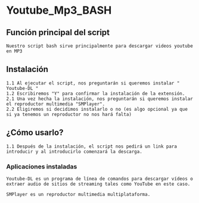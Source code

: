 # Youtube_Mp3_BASH

## Función principal del script
	
	Nuestro script bash sirve principalmente para descargar videos youtube en MP3
	

## Instalación
	
	1.1 Al ejecutar el script, nos preguntarán si queremos instalar " Youtube-DL "
	1.2 Escribiremos "Y" para confirmar la instalación de la extensión.
	2.1 Una vez hecha la instalación, nos preguntarán si queremos instalar el reproductor multimedia "SMPlayer".
	2.2 Eligiremos si decidimos instalarlo o no (es algo opcional ya que si ya tenemos un reproductor no nos hará falta)
	
## ¿Cómo usarlo? 
	
	1.1 Después de la instalación, el script nos pedirá un link para introducir y al introducirlo comenzará la descarga.
	

### Aplicaciones instaladas

	Youtube-DL es un programa de línea de comandos para descargar vídeos o extraer audio de sitios de streaming tales como YouTube en este caso.
	
	SMPlayer es un reproductor multimedia multiplataforma.
	
	
